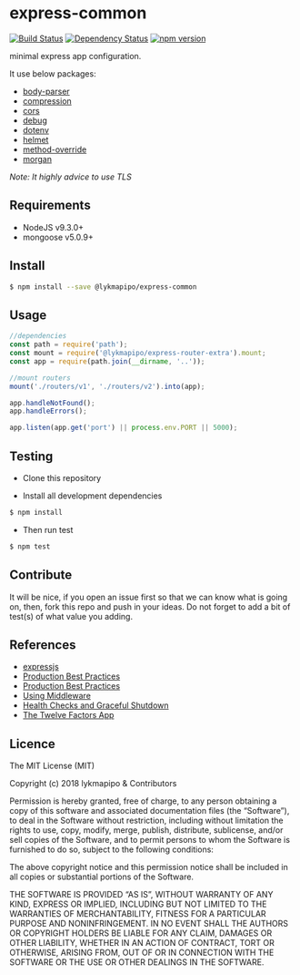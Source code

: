 # express-common

[![Build Status](https://travis-ci.org/lykmapipo/express-common.svg?branch=master)](https://travis-ci.org/lykmapipo/express-common)
[![Dependency Status](https://img.shields.io/david/lykmapipo/express-common.svg?style=flat)](https://david-dm.org/lykmapipo/express-common)
[![npm version](https://badge.fury.io/js/%40lykmapipo%2Fexpress-common.svg)](https://badge.fury.io/js/@lykmapipo/express-common)


minimal express app configuration.

It use below packages:
- [body-parser](https://github.com/expressjs/body-parser)
- [compression](https://github.com/expressjs/compression)
- [cors](https://github.com/expressjs/cors)
- [debug]()
- [dotenv](https://github.com/motdotla/dotenv)
- [helmet](https://github.com/helmetjs/helmet)
- [method-override](https://github.com/expressjs/method-override)
- [morgan](https://github.com/expressjs/morgan)

*Note: It highly advice to use TLS*

## Requirements

- NodeJS v9.3.0+
- mongoose v5.0.9+

## Install
```sh
$ npm install --save @lykmapipo/express-common
```

## Usage

```javascript
//dependencies
const path = require('path');
const mount = require('@lykmapipo/express-router-extra').mount;
const app = require(path.join(__dirname, '..'));

//mount routers
mount('./routers/v1', './routers/v2').into(app);

app.handleNotFound();
app.handleErrors();

app.listen(app.get('port') || process.env.PORT || 5000);

```


## Testing
* Clone this repository

* Install all development dependencies
```sh
$ npm install
```
* Then run test
```sh
$ npm test
```

## Contribute
It will be nice, if you open an issue first so that we can know what is going on, then, fork this repo and push in your ideas. Do not forget to add a bit of test(s) of what value you adding.

## References
- [expressjs](https://expressjs.com/)
- [Production Best Practices](https://expressjs.com/en/advanced/best-practice-security.html)
- [Production Best Practices](https://expressjs.com/en/advanced/best-practice-performance.html)
- [Using Middleware](http://expressjs.com/en/guide/using-middleware.html)
- [Health Checks and Graceful Shutdown](https://expressjs.com/en/advanced/healthcheck-graceful-shutdown.html)
- [The Twelve Factors App](https://12factor.net/)

## Licence
The MIT License (MIT)

Copyright (c) 2018 lykmapipo & Contributors

Permission is hereby granted, free of charge, to any person obtaining a copy of this software and associated documentation files (the “Software”), to deal in the Software without restriction, including without limitation the rights to use, copy, modify, merge, publish, distribute, sublicense, and/or sell copies of the Software, and to permit persons to whom the Software is furnished to do so, subject to the following conditions:

The above copyright notice and this permission notice shall be included in all copies or substantial portions of the Software.

THE SOFTWARE IS PROVIDED “AS IS”, WITHOUT WARRANTY OF ANY KIND, EXPRESS OR IMPLIED, INCLUDING BUT NOT LIMITED TO THE WARRANTIES OF MERCHANTABILITY, FITNESS FOR A PARTICULAR PURPOSE AND NONINFRINGEMENT. IN NO EVENT SHALL THE AUTHORS OR COPYRIGHT HOLDERS BE LIABLE FOR ANY CLAIM, DAMAGES OR OTHER LIABILITY, WHETHER IN AN ACTION OF CONTRACT, TORT OR OTHERWISE, ARISING FROM, OUT OF OR IN CONNECTION WITH THE SOFTWARE OR THE USE OR OTHER DEALINGS IN THE SOFTWARE. 